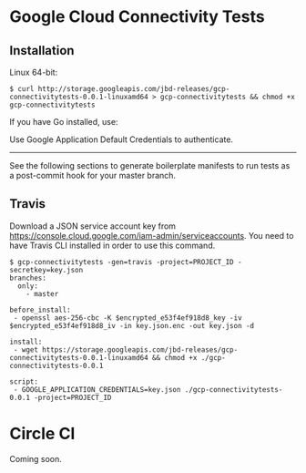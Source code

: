 # Google Cloud Connectivity Tests

## Installation

Linux 64-bit:

```
$ curl http://storage.googleapis.com/jbd-releases/gcp-connectivitytests-0.0.1-linuxamd64 > gcp-connectivitytests && chmod +x gcp-connectivitytests
```

If you have Go installed, use:

Use Google Application Default Credentials to authenticate.

----

See the following sections to generate boilerplate manifests
to run tests as a post-commit hook for your master branch.

## Travis

Download a JSON service account key from https://console.cloud.google.com/iam-admin/serviceaccounts.
You need to have Travis CLI installed in order to use this command.

```
$ gcp-connectivitytests -gen=travis -project=PROJECT_ID -secretkey=key.json
branches:
  only:
    - master

before_install:
 - openssl aes-256-cbc -K $encrypted_e53f4ef918d8_key -iv $encrypted_e53f4ef918d8_iv -in key.json.enc -out key.json -d

install:
 - wget https://storage.googleapis.com/jbd-releases/gcp-connectivitytests-0.0.1-linuxamd64 && chmod +x ./gcp-connectivitytests-0.0.1

script:
 - GOOGLE_APPLICATION_CREDENTIALS=key.json ./gcp-connectivitytests-0.0.1 -project=PROJECT_ID
```

# Circle CI

Coming soon.